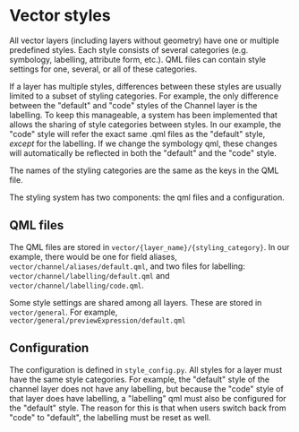 # Vector styles

All vector layers (including layers without geometry) have one or multiple predefined styles. Each style consists of several categories (e.g. symbology, labelling, attribute form, etc.). QML files can contain style settings for one, several, or all of these categories.

If a layer has multiple styles, differences between these styles are usually limited to a subset of styling categories. For example, the only difference between the "default" and "code" styles of the Channel layer is the labelling. To keep this manageable, a system has been implemented that allows the sharing of style categories between styles. In our example, the "code" style will refer the  exact same .qml files as the "default" style, *except* for the labelling. If we change the symbology qml, these changes will automatically be reflected in both the "default" and the "code" style. 

The names of the styling categories are the same as the keys in the QML file.

The styling system has two components: the qml files and a configuration.

## QML files

The QML files are stored in ``vector/{layer_name}/{styling_category}``. In our example, there would be one for field aliases, ``vector/channel/aliases/default.qml``, and two files for labelling: ``vector/channel/labelling/default.qml`` and ``vector/channel/labelling/code.qml``.

Some style settings are shared among all layers. These are stored in ``vector/general``. For example, ``vector/general/previewExpression/default.qml``

## Configuration

The configuration is defined in ``style_config.py``. All styles for a layer must have the same style categories. For example, the "default" style of the channel layer does not have any labelling, but because the "code" style of that layer does have labelling, a "labelling" qml must also be configured for the "default" style. The reason for this is that when users switch back from "code" to "default", the labelling must be reset as well.


